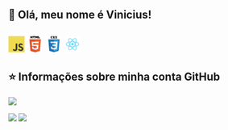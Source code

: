 ## 💜 Olá, meu nome é <strong>Vinicius!</strong>

<code><img height="32" src="https://raw.githubusercontent.com/github/explore/80688e429a7d4ef2fca1e82350fe8e3517d3494d/topics/javascript/javascript.png" alt="Javascript"/></code>
<code><img height="32" src="https://raw.githubusercontent.com/github/explore/80688e429a7d4ef2fca1e82350fe8e3517d3494d/topics/html/html.png" alt="HTML5"/></code>
<code><img height="32" src="https://raw.githubusercontent.com/github/explore/80688e429a7d4ef2fca1e82350fe8e3517d3494d/topics/css/css.png" alt="CSS"/></code>
<code><img height="32" src="https://raw.githubusercontent.com/github/explore/80688e429a7d4ef2fca1e82350fe8e3517d3494d/topics/react/react.png" alt="React"/></code>
---

## ⭐ Informações sobre minha conta GitHub
<p align="left">
  <img src='https://gifs.eco.br/wp-content/uploads/2022/06/gifs-de-capivaras-5.gif' align ='center'>
</p>
 <img src='https://github-readme-stats.vercel.app/api?username=vinii786&show_icons=true' align ='center'>
 <img src='[https://github-readme-stats.vercel.app/api?username=vinii786&show_icons=true](https://github-readme-stats.vercel.app/api/top-langs/?username=vinii786&hide=html&layout=compact&theme=default)' align ='center'>


